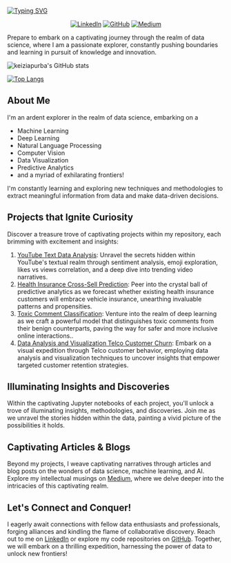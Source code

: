 [![Typing SVG](https://readme-typing-svg.demolab.com/?lines=Welcome+to+Kei's+Data+Odyssey+🍄🪬)](https://git.io/typing-svg)

<div align="center">
  
[![LinkedIn](https://img.shields.io/badge/-LinkedIn-blue?style=flat-square&logo=linkedin&logoColor=white)](https://www.linkedin.com/in/keiziapurba/)
[![GitHub](https://img.shields.io/badge/-GitHub-black?style=flat-square&logo=github&logoColor=white)](https://github.com/keiziapurba)
[![Medium](https://img.shields.io/badge/-Medium-black?style=flat-square&logo=medium&logoColor=white)](https://medium.com/@keiziapurba)
  
</div>

Prepare to embark on a captivating journey through the realm of data science, where I am a passionate explorer, constantly pushing boundaries and learning in pursuit of knowledge and innovation.


![keiziapurba's GitHub stats](https://github-readme-stats.vercel.app/api?username=keiziapurba&hide=issues,contribs&show_icons=true&theme=cobalt)

[![Top Langs](https://github-readme-stats.vercel.app/api/top-langs/?username=keiziapurba&theme=cobalt&layout=compact)](https://github.com/keiziapurba/github-readme-stats)



## About Me

I'm an ardent explorer in the realm of data science, embarking on a 

- Machine Learning
- Deep Learning
- Natural Language Processing
- Computer Vision
- Data Visualization
- Predictive Analytics
- and a myriad of exhilarating frontiers!

I'm constantly learning and exploring new techniques and methodologies to extract meaningful information from data and make data-driven decisions.

## Projects that Ignite Curiosity

Discover a treasure trove of captivating projects within my repository, each brimming with excitement and insights:

1. [YouTube Text Data Analysis](https://github.com/keiziapurba/YouTube-Text-Data-Analysis.git): Unravel the secrets hidden within YouTube's textual realm through sentiment analysis, emoji exploration, likes vs views correlation, and a deep dive into trending video narratives.
2. [Health Insurance Cross-Sell Prediction](https://github.com/keiziapurba/Health-Insurance-Cross-Sell-Prediction.git): Peer into the crystal ball of predictive analytics as we forecast whether existing health insurance customers will embrace vehicle insurance, unearthing invaluable patterns and propensities.
3. [Toxic Comment Classification](https://github.com/keiziapurba/Toxic-Comment-Classification): Venture into the realm of deep learning as we craft a powerful model that distinguishes toxic comments from their benign counterparts, paving the way for safer and more inclusive online interactions..
4. [Data Analysis and Visualization Telco Customer Churn](https://github.com/keiziapurba/Data-Analysis-and-Viz-Telco-Customer-Churn.git): Embark on a visual expedition through Telco customer behavior, employing data analysis and visualization techniques to uncover insights that empower targeted customer retention strategies.

## Illuminating Insights and Discoveries
Within the captivating Jupyter notebooks of each project, you'll unlock a trove of illuminating insights, methodologies, and discoveries. Join me as we unravel the stories hidden within the data, painting a vivid picture of the possibilities it holds.


## Captivating Articles & Blogs
Beyond my projects, I weave captivating narratives through articles and blog posts on the wonders of data science, machine learning, and AI. Explore my intellectual musings on [Medium](https://medium.com/@keiziapurba), where we delve deeper into the intricacies of this captivating realm.


## Let's Connect and Conquer!
I eagerly await connections with fellow data enthusiasts and professionals, forging alliances and kindling the flame of collaborative discovery. Reach out to me on [LinkedIn](https://www.linkedin.com/in/keiziapurba/) or explore my code repositories on [GitHub](https://github.com/keiziapurba). Together, we will embark on a thrilling expedition, harnessing the power of data to unlock new frontiers!
  
</div>
